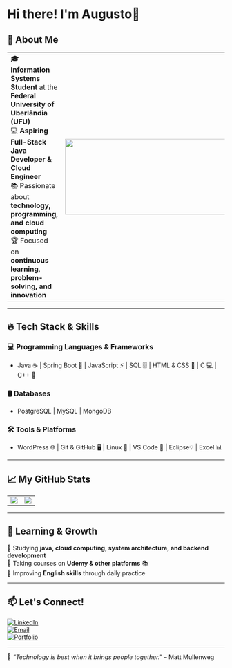 # Hi there! I'm Augusto👋

## 🚀 About Me

<table border="0">
  <tr>
    <td>
      🎓 <b>Information Systems Student</b> at the <b>Federal University of Uberlândia (UFU)</b><br>
      💻 <b>Aspiring Full-Stack Java Developer & Cloud Engineer</b><br>
      📚 Passionate about <b>technology, programming, and cloud computing</b><br>
      🏆 Focused on <b>continuous learning, problem-solving, and innovation</b>
    </td>
    <td align="right">
      <img src="https://i.pinimg.com/originals/95/71/7f/95717f5700f2b66b58402f32f4915db7.gif" width="400" height="175"/>
    </td>
  </tr>
</table>


---

## 🔥 Tech Stack & Skills

### 💻 Programming Languages & Frameworks
- Java ☕ | Spring Boot 🚀 | JavaScript ⚡ | SQL 🗄️ | HTML & CSS 🎨 | C 💻 | C++ 💠

### 🛢️ Databases
- PostgreSQL | MySQL | MongoDB  

### 🛠️ Tools & Platforms
- WordPress 🌐 | Git & GitHub 🖥️ | Linux 🐧 | VS Code 📝 | Eclipse💡 | Excel 📊

---

## 📈 My GitHub Stats

<table>
  <tr>
    <td>
      <img src="https://github-readme-stats-sigma-five.vercel.app/api?username=augustofaria2&show_icons=true&theme=radical"/>
    </td>
    <td>
      <img src="https://github-readme-stats-sigma-five.vercel.app/api/top-langs/?username=augustofaria2&layout=compact&theme=radical"/>
    </td>
  </tr>
</table>

---

## 🌱 Learning & Growth

🔹 Studying **java, cloud computing, system architecture, and backend development**   
🔹 Taking courses on **Udemy & other platforms** 📚  
🔹 Improving **English skills** through daily practice  

---

## 📫 Let's Connect!

[![LinkedIn](https://img.shields.io/badge/-LinkedIn-blue?style=for-the-badge&logo=linkedin)](https://www.linkedin.com/in/augusto-faria21/)  
[![Email](https://img.shields.io/badge/-Email-red?style=for-the-badge&logo=gmail&logoColor=white)](mailto:augustofariapereira@hotmail.com)  
[![Portfolio](https://img.shields.io/badge/-Portfolio-black?style=for-the-badge&logo=github)](https://github.com/augustofaria2/)  

---

🚀 *"Technology is best when it brings people together."* – Matt Mullenweg
